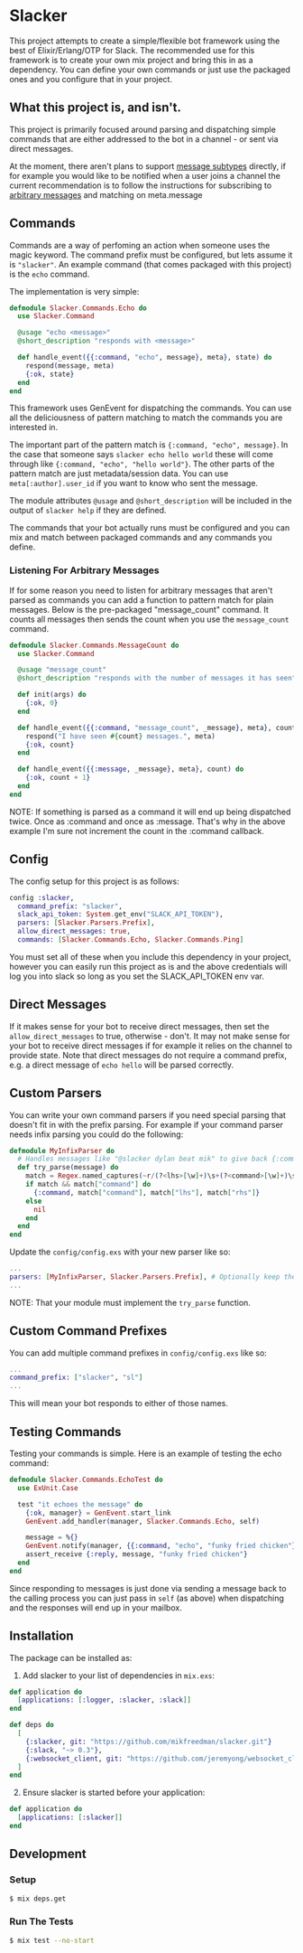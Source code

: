 # Slacker

This project attempts to create a simple/flexible bot framework using the best
of Elixir/Erlang/OTP for Slack. The recommended use for this framework is to
create your own mix project and bring this in as a dependency. You can define
your own commands or just use the packaged ones and you configure that in your
project.

## What this project is, and isn't.

This project is primarily focused around parsing and dispatching simple commands
that are either addressed to the bot in a channel - or sent via direct messages.

At the moment, there aren't plans to support [message subtypes](https://api.slack.com/events/message#message_subtypes)
directly, if for example you would like to be notified when a user joins a channel
the current recommendation is to follow the instructions for subscribing to
[arbitrary messages](#listening-for-arbitrary-messages) and matching on meta.message

## Commands
Commands are a way of perfoming an action when someone uses the magic keyword.
The command prefix must be configured, but lets assume it is `"slacker"`. An
example command (that comes packaged with this project) is the `echo` command.

The implementation is very simple:

```elixir
defmodule Slacker.Commands.Echo do
  use Slacker.Command

  @usage "echo <message>"
  @short_description "responds with <message>"

  def handle_event({{:command, "echo", message}, meta}, state) do
    respond(message, meta)
    {:ok, state}
  end
end
```

This framework uses GenEvent for dispatching the commands. You can use all the
deliciousness of pattern matching to match the commands you are interested in.

The important part of the pattern match is `{:command, "echo", message}`. In
the case that someone says `slacker echo hello world` these will come through
like `{:command, "echo", "hello world"}`. The other parts of the pattern match
are just metadata/session data. You can use `meta[:author].user_id` if you want
to know who sent the message.

The module attributes `@usage` and `@short_description` will be included in the
output of `slacker help` if they are defined.

The commands that your bot actually runs must be configured and you can mix and
match between packaged commands and any commands you define.

### Listening For Arbitrary Messages

If for some reason you need to listen for arbitrary messages that aren't parsed
as commands you can add a function to pattern match for plain messages. Below
is the pre-packaged "message_count" command. It counts all messages then sends the
count when you use the `message_count` command.

```elixir
defmodule Slacker.Commands.MessageCount do
  use Slacker.Command

  @usage "message_count"
  @short_description "responds with the number of messages it has seen"

  def init(args) do
    {:ok, 0}
  end

  def handle_event({{:command, "message_count", _message}, meta}, count) do
    respond("I have seen #{count} messages.", meta)
    {:ok, count}
  end

  def handle_event({{:message, _message}, meta}, count) do
    {:ok, count + 1}
  end
end
```

NOTE: If something is parsed as a command it will end up being dispatched twice. Once as :command and once as :message. That's why in the above example I'm sure not increment the count in the :command callback.

## Config
The config setup for this project is as follows:

```elixir
config :slacker,
  command_prefix: "slacker",
  slack_api_token: System.get_env("SLACK_API_TOKEN"),
  parsers: [Slacker.Parsers.Prefix],
  allow_direct_messages: true,
  commands: [Slacker.Commands.Echo, Slacker.Commands.Ping]
```

You must set all of these when you include this dependency in your project,
however you can easily run this project as is and the above credentials will
log you into slack so long as you set the SLACK_API_TOKEN env var.

## Direct Messages
If it makes sense for your bot to receive direct messages, then set the `allow_direct_messages` to true, otherwise - don't. It may not make sense for your bot to receive direct messages if for example it relies on the channel to provide state. Note that direct messages do not require a command prefix, e.g. a direct message of `echo hello` will be parsed correctly.

## Custom Parsers
You can write your own command parsers if you need special parsing that doesn't fit in with the prefix parsing. For example if your command parser needs infix parsing you could do the following:

```elixir
defmodule MyInfixParser do
  # Handles messages like "@slacker dylan beat mik" to give back {:command, "beat", "dylan", "mik"}
  def try_parse(message) do
    match = Regex.named_captures(~r/(?<lhs>[\w]+)\s+(?<command>[\w]+)\s+(?<rhs>[\w]+)/i, message)
    if match && match["command"] do
      {:command, match["command"], match["lhs"], match["rhs"]}
    else
      nil
    end
  end
end
```

Update the `config/config.exs` with your new parser like so:

```elixir
...
parsers: [MyInfixParser, Slacker.Parsers.Prefix], # Optionally keep the default parser
...
```

NOTE: That your module must implement the `try_parse` function.


## Custom Command Prefixes
You can add multiple command prefixes in `config/config.exs` like so:
```elixir
...
command_prefix: ["slacker", "sl"]
...
```

This will mean your bot responds to either of those names.

## Testing Commands

Testing your commands is simple. Here is an example of testing the echo command:

```elixir
defmodule Slacker.Commands.EchoTest do
  use ExUnit.Case

  test "it echoes the message" do
    {:ok, manager} = GenEvent.start_link
    GenEvent.add_handler(manager, Slacker.Commands.Echo, self)

    message = %{}
    GenEvent.notify(manager, {{:command, "echo", "funky fried chicken"}, %{bot_pid: self, message: message}})
    assert_receive {:reply, message, "funky fried chicken"}
  end
end
```

Since responding to messages is just done via sending a message back to the
calling process you can just pass in `self` (as above) when dispatching and the
responses will end up in your mailbox.

## Installation

The package can be installed as:

  1. Add slacker to your list of dependencies in `mix.exs`:

```elixir
def application do
  [applications: [:logger, :slacker, :slack]]
end

def deps do
  [
    {:slacker, git: "https://github.com/mikfreedman/slacker.git"}
    {:slack, "~> 0.3"},
    {:websocket_client, git: "https://github.com/jeremyong/websocket_client"},
  ]
end
```

  2. Ensure slacker is started before your application:

```elixir
def application do
  [applications: [:slacker]]
end
```

## Development

### Setup
```bash
$ mix deps.get
```

### Run The Tests
```bash
$ mix test --no-start
```
